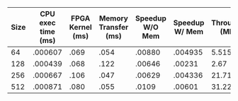 | Size | CPU exec time (ms) | FPGA Kernel (ms) | Memory Transfer (ms) | Speedup W/O Mem | Speedup W/ Mem | Throughput (MB/s) |
|------|--------------------|------------------|----------------------|-----------------|----------------|-------------------|
|64| .000607 | .069 | .054 | .00880 | .004935 | 5.5155 |
|128 | .000439 | .068 | .122 | .00646 | .00231 | 2.67 |
|256| .000667 | .106 | .047 | .00629| .004336 | 21.718|
|512 | .000871 | .080 | .055 | .0109|  .00601 | 31.229 |
